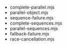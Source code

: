 * complete-parallel.mjs
* parallel-object.mjs
* sequence-failure.mjs
* complete-sequences.mjs
* parallel-sequences.mjs
* fallback-failure.mjs
* race-cancellation.mjs
